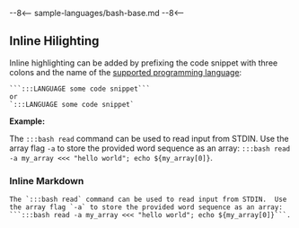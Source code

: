 --8<--
sample-languages/bash-base.md
--8<--

## Inline Hilighting

Inline highlighting can be added by prefixing the code snippet with three colons and the name of the [supported programming language](https://pygments.org/languages/):

```text
```:::LANGUAGE some code snippet```
or
`:::LANGUAGE some code snippet`
```

**Example:**

The `:::bash read` command can be used to read input from STDIN.  Use the array flag `-a` to store the provided word sequence as an array:
```:::bash read -a my_array <<< "hello world"; echo ${my_array[0]}```.

### Inline Markdown

```text
The `:::bash read` command can be used to read input from STDIN.  Use the array flag `-a` to store the provided word sequence as an array:
```:::bash read -a my_array <<< "hello world"; echo ${my_array[0]}```.
```